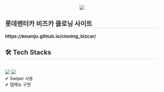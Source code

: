 <div align= "center">
    <img src="https://capsule-render.vercel.app/api?type=slice&color=e60012&height=120&text=롯데렌터카%20Bizcar🚕&animation=&fontColor=3f3a39&fontSize=50" />
    </div>
    <div style="text-align: left;"> 
    <h2 style="border-bottom: 1px solid #d8dee4; color: #282d33;"> 롯데렌터카 비즈카 클로닝 사이트 </h2>  
    <div style="font-weight: 700; font-size: 15px; text-align: left; color: #282d33;"> https://keumju.github.io/cloning_bizcar/</li></li></div> 
    </div>
    <div style="text-align: left;">
    <h2 style="border-bottom: 1px solid #d8dee4; color: #282d33;"> 🛠️ Tech Stacks </h2> <br> 
    <div style="margin: ; text-align: left;" "text-align: left;"> <img src="https://img.shields.io/badge/CSS3-1572B6?style=for-the-badge&logo=CSS3&logoColor=white">
          <img src="https://img.shields.io/badge/HTML5-E34F26?style=for-the-badge&logo=HTML5&logoColor=white">
          <br/>✔ Swiper 사용</li>
          <br/>✔ 탭메뉴 구현 
          </div>
    </div>
    <div style="text-align: left;"> 
    
